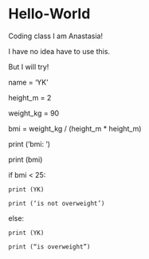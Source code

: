 # Hello-World
Coding class
I am Anastasia!

I have no idea have to use this.

But I will try!




name = ‘YK’

height_m = 2

weight_kg = 90


bmi = weight_kg / (height_m * height_m)

print (‘bmi: ‘)

print (bmi)


if bmi < 25:

    print (YK)

    print (‘is not overweight’)

else:

    print (YK)

    print (“is overweight”)

